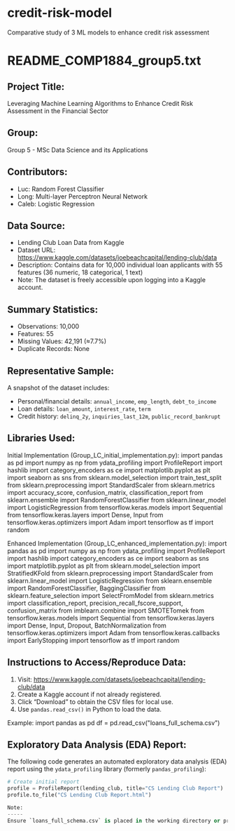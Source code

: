 # credit-risk-model
Comparative study of 3 ML models to enhance credit risk assessment

README_COMP1884_group5.txt
=======================

Project Title:
---------------
Leveraging Machine Learning Algorithms to Enhance Credit Risk Assessment in the Financial Sector

Group:
-------
Group 5 - MSc Data Science and its Applications

Contributors:
-------------
- Luc: Random Forest Classifier
- Long: Multi-layer Perceptron Neural Network
- Caleb: Logistic Regression

Data Source:
------------
- Lending Club Loan Data from Kaggle
- Dataset URL: https://www.kaggle.com/datasets/joebeachcapital/lending-club/data
- Description: Contains data for 10,000 individual loan applicants with 55 features (36 numeric, 18 categorical, 1 text)
- Note: The dataset is freely accessible upon logging into a Kaggle account.

Summary Statistics:
-------------------
- Observations: 10,000
- Features: 55
- Missing Values: 42,191 (≈7.7%)
- Duplicate Records: None

Representative Sample:
-----------------------
A snapshot of the dataset includes:
- Personal/financial details: `annual_income`, `emp_length`, `debt_to_income`
- Loan details: `loan_amount`, `interest_rate`, `term`
- Credit history: `delinq_2y`, `inquiries_last_12m`, `public_record_bankrupt`

Libraries Used:
---------------

Initial Implementation (Group_LC_initial_implementation.py):
import pandas as pd
import numpy as np
from ydata_profiling import ProfileReport
import hashlib
import category_encoders as ce
import matplotlib.pyplot as plt
import seaborn as sns
from sklearn.model_selection import train_test_split
from sklearn.preprocessing import StandardScaler
from sklearn.metrics import accuracy_score, confusion_matrix, classification_report
from sklearn.ensemble import RandomForestClassifier
from sklearn.linear_model import LogisticRegression
from tensorflow.keras.models import Sequential
from tensorflow.keras.layers import Dense, Input
from tensorflow.keras.optimizers import Adam
import tensorflow as tf
import random

Enhanced Implementation (Group_LC_enhanced_implementation.py):
import pandas as pd
import numpy as np
from ydata_profiling import ProfileReport
import hashlib
import category_encoders as ce
import seaborn as sns
import matplotlib.pyplot as plt
from sklearn.model_selection import StratifiedKFold
from sklearn.preprocessing import StandardScaler
from sklearn.linear_model import LogisticRegression
from sklearn.ensemble import RandomForestClassifier, BaggingClassifier
from sklearn.feature_selection import SelectFromModel
from sklearn.metrics import classification_report, precision_recall_fscore_support, confusion_matrix
from imblearn.combine import SMOTETomek
from tensorflow.keras.models import Sequential
from tensorflow.keras.layers import Dense, Input, Dropout, BatchNormalization
from tensorflow.keras.optimizers import Adam
from tensorflow.keras.callbacks import EarlyStopping
import tensorflow as tf
import random

Instructions to Access/Reproduce Data:
--------------------------------------
1. Visit: https://www.kaggle.com/datasets/joebeachcapital/lending-club/data
2. Create a Kaggle account if not already registered.
3. Click “Download” to obtain the CSV files for local use.
4. Use `pandas.read_csv()` in Python to load the data.

Example:
import pandas as pd
df = pd.read_csv("loans_full_schema.csv")

Exploratory Data Analysis (EDA) Report:
---------------------------------------
The following code generates an automated exploratory data analysis (EDA) report using the `ydata_profiling` library (formerly `pandas_profiling`):

```python
# Create initial report
profile = ProfileReport(lending_club, title="CS Lending Club Report")
profile.to_file("CS Lending Club Report.html")

Note:
-----
Ensure `loans_full_schema.csv` is placed in the working directory or provide the full file path when loading it.
